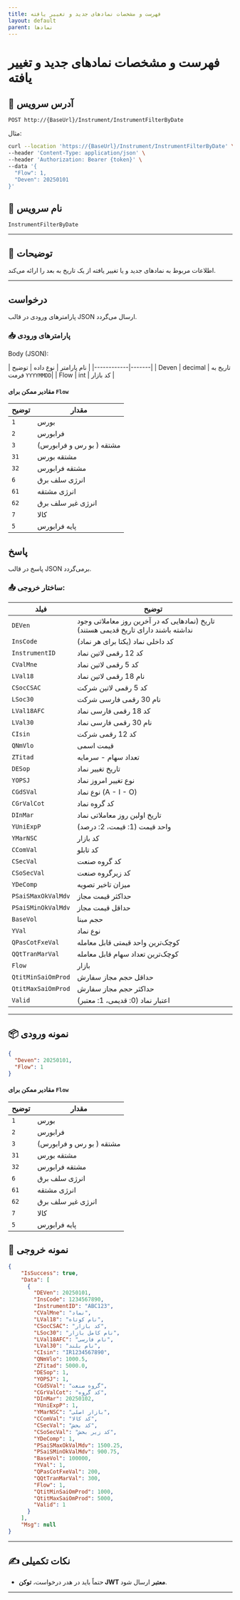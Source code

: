 ```yaml
---
title: فهرست و مشخصات نمادهای جدید و تغییر یافته 
layout: default
parent: نمادها
---
```


# فهرست و مشخصات نمادهای جدید و تغییر یافته

## 📌 آدرس سرویس

```http
POST http://{BaseUrl}/Instrument/InstrumentFilterByDate
```

مثال:

```bash
curl --location 'https://{BaseUrl}/Instrument/InstrumentFilterByDate' \
--header 'Content-Type: application/json' \
--header 'Authorization: Bearer {token}' \
--data '{
  "Flow": 1,
  "Deven": 20250101
}'
```

## 🧾 نام سرویس

`InstrumentFilterByDate`

---

## 🎯 توضیحات

اطلاعات مربوط به نمادهای جدید و یا تغییر یافته از یک تاریخ به بعد را ارائه می‌کند.  

---

## درخواست

پارامترهای ورودی در قالب JSON ارسال می‌گردد.

### 📥 پارامترهای ورودی

Body (JSON):

| نام پارامتر | نوع داده | توضیح |
|------------|-------|
| Deven   | decimal   | تاریخ به فرمت `YYYYMMDD`|
| Flow        | int | کد بازار |

#### مقادیر ممکن برای `Flow`

| توضیح | مقدار |
|-------|-------|
| `1`  | بورس |
| `2`  | فرابورس |
| `3` |  مشتقه ( بو رس و فرابورس) |
| `31` |  مشتقه بورس |
| `32` |  مشتقه فرابورس |
| `6` |  انرژی سلف برق |
| `61` |  انرژی مشتقه |
| `62` |  انرژی غیر سلف برق |
| `7` | کالا |
| `5` | پایه فرابورس |

## پاسخ

پاسخ در قالب JSON برمی‌گردد.

### 📤 ساختار خروجی:

| فیلد | توضیح |
|------|-------|
| `DEVen` | تاریخ (نمادهایی که در آخرین روز معاملاتی وجود نداشته باشند دارای تاریخ قدیمی هستند) |
| `InsCode` | کد داخلی نماد (یکتا برای هر نماد) |
| `InstrumentID` | کد 12 رقمی لاتین نماد |
| `CValMne` | کد 5 رقمی لاتین نماد |
| `LVal18` | نام 18 رقمی لاتین نماد |
| `CSocCSAC` | کد 5 رقمی لاتین شرکت |
| `LSoc30` | نام 30 رقمی فارسی شرکت |
| `LVal18AFC` | کد 18 رقمی فارسی نماد |
| `LVal30` | نام 30 رقمی فارسی نماد |
| `CIsin` | کد 12 رقمی شرکت |
| `QNmVlo` | قیمت اسمی |
| `ZTitad` | تعداد سهام - سرمایه |
| `DESop` | تاریخ تغییر نماد |
| `YOPSJ` | نوع تغییر امروز نماد |
| `CGdSVal` | نوع نماد (A - I - O) |
| `CGrValCot` | کد گروه نماد |
| `DInMar` | تاریخ اولین روز معاملاتی نماد |
| `YUniExpP` | واحد قیمت (1: قیمت، 2: درصد) |
| `YMarNSC` | کد بازار |
| `CComVal` | کد تابلو |
| `CSecVal` | کد گروه صنعت |
| `CSoSecVal` | کد زیرگروه صنعت |
| `YDeComp` | میزان تاخیر تصویه |
| `PSaiSMaxOkValMdv` | حداکثر قیمت مجاز |
| `PSaiSMinOkValMdv` | حداقل قیمت مجاز |
| `BaseVol` | حجم مبنا |
| `YVal` | نوع نماد |
| `QPasCotFxeVal` | کوچک‌ترین واحد قیمتی قابل معامله |
| `QQtTranMarVal` | کوچک‌ترین تعداد سهام قابل معامله |
| `Flow` | بازار |
| `QtitMinSaiOmProd` | حداقل حجم مجاز سفارش |
| `QtitMaxSaiOmProd` | حداکثر حجم مجاز سفارش |
| `Valid` | اعتبار نماد (0: قدیمی، 1: معتبر) |

---

## 📦 نمونه ورودی 

```json
{
  "Deven": 20250101,
  "Flow": 1
}
```

#### مقادیر ممکن برای `Flow`

| توضیح | مقدار |
|-------|-------|
| `1`  | بورس |
| `2`  | فرابورس |
| `3` |  مشتقه ( بو رس و فرابورس) |
| `31` |  مشتقه بورس |
| `32` |  مشتقه فرابورس |
| `6` |  انرژی سلف برق |
| `61` |  انرژی مشتقه |
| `62` |  انرژی غیر سلف برق |
| `7` | کالا |
| `5` | پایه فرابورس |

## 📄 نمونه خروجی

```json
{
    "IsSuccess": true,
    "Data": [
      {
        "DEVen": 20250101,
        "InsCode": 1234567890,
        "InstrumentID": "ABC123",
        "CValMne": "نماد",
        "LVal18": "نام کوتاه",
        "CSocCSAC": "کد بازار",
        "LSoc30": "نام کامل بازار",
        "LVal18AFC": "نام فارسی",
        "LVal30": "نام بلند",
        "CIsin": "IR1234567890",
        "QNmVlo": 1000.5,
        "ZTitad": 5000.0,
        "DESop": 1,
        "YOPSJ": 1,
        "CGdSVal": "گروه صنعت",
        "CGrValCot": "کد گروه",
        "DInMar": 20250102,
        "YUniExpP": 1,
        "YMarNSC": "بازار اصلی",
        "CComVal": "کد کالا",
        "CSecVal": "کد بخش",
        "CSoSecVal": "کد زیر بخش",
        "YDeComp": 1,
        "PSaiSMaxOkValMdv": 1500.25,
        "PSaiSMinOkValMdv": 900.75,
        "BaseVol": 100000,
        "YVal": 1,
        "QPasCotFxeVal": 200,
        "QQtTranMarVal": 300,
        "Flow": 1,
        "QtitMinSaiOmProd": 1000,
        "QtitMaxSaiOmProd": 5000,
        "Valid": 1
      }
    ],
    "Msg": null
}
```

---

## ✍️ نکات تکمیلی

- حتماً باید در هدر درخواست، **توکن JWT معتبر** ارسال شود.

---